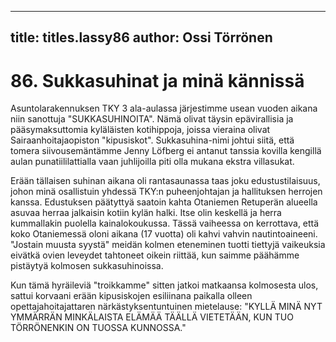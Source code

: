 
---

title: titles.lassy86
author: Ossi Törrönen
---


    
# 86. Sukkasuhinat ja minä kännissä

Asuntolarakennuksen TKY 3 ala-aulassa järjestimme usean vuoden aikana niin sanottuja 
"SUKKASUHINOITA". Nämä olivat täysin epävirallisia ja pääsymaksuttomia kyläläisten kotihippoja, 
joissa vieraina olivat Sairaanhoitajaopiston "kipusiskot". Sukkasuhina-nimi johtui siitä, että tomera 
siivousemäntämme Jenny Löfberg ei antanut tanssia kovilla kengillä aulan punatiililattialla vaan 
juhlijoilla piti olla mukana ekstra villasukat.

Erään tällaisen suhinan aikana oli rantasaunassa taas joku edustustilaisuus, johon minä osallistuin 
yhdessä TKY:n puheenjohtajan ja hallituksen herrojen kanssa. Edustuksen päätyttyä saatoin kahta 
Otaniemen Retuperän alueella asuvaa herraa jalkaisin kotiin kylän halki. Itse olin keskellä ja herra 
kummallakin puolella kainalokoukussa. Tässä vaiheessa on kerrottava, että koko Otaniemessä oloni 
aikana (17 vuotta) oli kahvi vahvin nautintoaineeni. "Jostain muusta syystä" meidän kolmen 
eteneminen tuotti tiettyjä vaikeuksia eivätkä ovien leveydet tahtoneet oikein riittää, kun saimme 
päähämme pistäytyä kolmosen sukkasuhinoissa.

Kun tämä hyräileviä "troikkamme" sitten jatkoi matkaansa kolmosesta ulos, sattui korvaani erään 
kipusiskojen esiliinana paikalla olleen opettajahoitajattaren närkästyksentuntuinen mietelause: 
"KYLLÄ MINÄ NYT YMMÄRRÄN MINKÄLAISTA ELÄMÄÄ TÄÄLLÄ VIETETÄÄN, KUN 
TUO TÖRRÖNENKIN ON TUOSSA KUNNOSSA."
